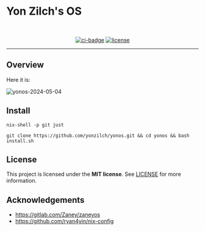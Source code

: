 

Yon Zilch's OS
==========

<div align="center">
<br />

[![ci-badge](https://img.shields.io/static/v1?label=Built%20with&message=NixOS&color=blue&logo=nixos&link=https://nixos.org&labelColor=111212)](https://nixos.org)
[![license](https://img.shields.io/github/license/yonzilch/yonos.svg?style=flat-square)](LICENSE)

</div>

---

## Overview

Here it is:

![yonos-2024-05-04](https://github.com/yonzilch/yonos/blob/main/-img/yonos-2024-05-04.png)


## Install

```
nix-shell -p git just

git clone https://github.com/yonzilch/yonos.git && cd yonos && bash install.sh

```

## License

This project is licensed under the **MIT license**.
See [LICENSE](LICENSE) for more information.


## Acknowledgements

- <https://gitlab.com/Zaney/zaneyos>
- <https://github.com/ryan4yin/nix-config>
